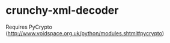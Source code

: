 crunchy-xml-decoder
===================

Requires PyCrypto (http://www.voidspace.org.uk/python/modules.shtml#pycrypto)